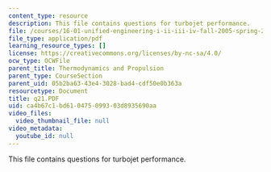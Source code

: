 ```yaml
---
content_type: resource
description: This file contains questions for turbojet performance.
file: /courses/16-01-unified-engineering-i-ii-iii-iv-fall-2005-spring-2006/ca4b67c1bd610475099303d8935690aa_q21.PDF
file_type: application/pdf
learning_resource_types: []
license: https://creativecommons.org/licenses/by-nc-sa/4.0/
ocw_type: OCWFile
parent_title: Thermodynamics and Propulsion
parent_type: CourseSection
parent_uid: 05b2ba63-43e4-3028-bad4-cdf50e0b363a
resourcetype: Document
title: q21.PDF
uid: ca4b67c1-bd61-0475-0993-03d8935690aa
video_files:
  video_thumbnail_file: null
video_metadata:
  youtube_id: null
---
```

This file contains questions for turbojet performance.